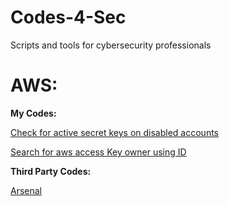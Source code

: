 # Codes-4-Sec
Scripts and tools for cybersecurity professionals


# AWS:

**My Codes:**

[Check for active secret keys on disabled accounts](https://github.com/Lucas-L-Alcantara/Codes-4-Sec/blob/master/aws_disabled_user_with_active_keys.sh)

[Search for aws access Key owner using ID](https://github.com/Lucas-L-Alcantara/Codes-4-Sec/blob/master/aws_find_key_owner.py)

**Third Party Codes:**

[Arsenal](https://github.com/toniblyx/my-arsenal-of-aws-security-tools)
